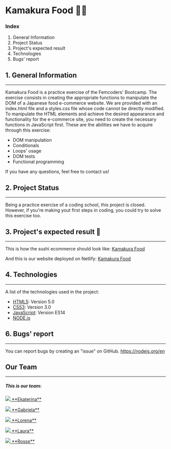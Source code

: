 # Kamakura Food 🍣🥢

### Index
1. General Information
2. Project Status
3. Project's expected result
4. Technologies
5. Bugs' report

## 1. General Information
***
Kamakura Food is a practice exercise of the Femcoders' Bootcamp. The exercise consists in creating the appropriate functions to manipulate the DOM of a Japanese food e-commerce website. We are provided with an index.html file and a styles.css file whose code cannot be directly modified. To manipulate the HTML elements and achieve the desired appearance and functionality for the e-commerce site, you need to create the necessary functions in JavaScript first.
These are the abilities we have to acquire through this exercise: 

- DOM manipulation
- Conditionals
- Loops' usage
- DOM tests
- Functional programming

If you have any questions, feel free to contact us!

## 2. Project Status
***
Being a practice exercise of a coding school, this project is closed. However, if you're making yout first steps in coding, you could try to solve this exercise too. 

## 3. Project's expected result 🍜
***
This is how the sushi ecommerce should look like: 
[Kamakura Food](https://github.com/FemCoders/js-kamakura-food/assets/73828751/3a7a8a48-8f50-4c14-92c6-34a8eebbdcde)

And this is our website deployed on Netlify:
[Kamakura Food](https://kamakurafood.netlify.app/)

## 4. Technologies
***
A list of the technologies used in the project:
* [HTML5](https://developer.mozilla.org/en-US/docs/Web/Guide/HTML/HTML5): Version 5.0
* [CSS3](https://developer.mozilla.org/en-US/docs/Web/CSS): Version 3.0
* [JavaScript](https://developer.mozilla.org/en-US/docs/Web/JavaScript): Version ES14
* [NODE.js](https://developer.mozilla.org/es/docs/Learn/Server-side/Express_Nodejs/Introduction)

## 6. Bugs' report
***

You can report bugs by creating an "issue" on GitHub. https://nodejs.org/en


## Our Team
***
##### This is our team: 

<p> <a href="https://github.com/BSN-Asumiko">
    <img src="https://img.shields.io/badge/GitHub-100000?style=for-the-badge&logo=github&logoColor=white"> **Ekaterina**</a></p>
<p> <a href="https://github.com/GabyRosas">
    <img src="https://img.shields.io/badge/GitHub-100000?style=for-the-badge&logo=github&logoColor=white"> **Gabriela**</a></p>
<p> <a href="https://github.com/loren-2">
    <img src="https://img.shields.io/badge/GitHub-100000?style=for-the-badge&logo=github&logoColor=white"> **Lorena**</a></p>
<p> <a href="https://github.com/LauraGDev">
    <img src="https://img.shields.io/badge/GitHub-100000?style=for-the-badge&logo=github&logoColor=white"> **Laura**</a></p>
<p> <a href="https://github.com/castellanorn">
    <img src="https://img.shields.io/badge/GitHub-100000?style=for-the-badge&logo=github&logoColor=white"> **Rosse**</a></p>
